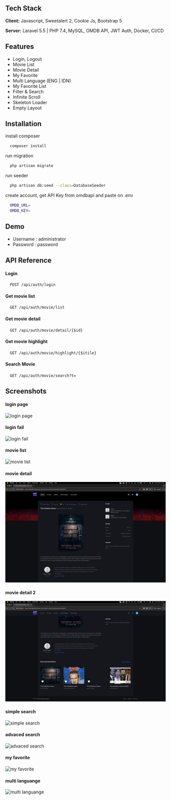 
## Tech Stack

**Client:** Javascript, Sweetalert 2, Cookie Js, Bootstrap 5

**Server:** Laravel 5.5 | PHP 7.4, MySQL, OMDB API, JWT Auth, Docker, CI/CD

## Features

 - Login, Logout
 - Movie List
 - Movie Detail
 - My Favorite
 - Multi Language (ENG | IDN)
 - My Favorite List
 - Filter & Search
 - Infinite Scroll
 - Skeleton Loader
 - Empty Layout

## Installation
install composer
```bash
  composer install
```
run migration    
```bash
  php artisan migrate
```
run seeder
```bash
  php artisan db:seed --class=DatabaseSeeder
```
create account, get API Key from omdbapi and paste on .env
```bash
  OMDB_URL= 
  OMDB_KEY= 
```
## Demo

- Username : administrator
- Password : password

## API Reference

#### Login

```http
  POST /api/auth/login
```

#### Get movie list

```http
  GET /api/auth/movie/list
```

#### Get movie detail

```http
  GET /api/auth/movie/detail/{$id}
```

#### Get movie highlight

```http
  GET /api/auth/movie/highlight/{$itile}
```

#### Search Movie

```http
  GET /api/auth/movie/search?t=
```

## Screenshots

#### login page
![login page](assets/images/ss/login.png)

#### login fail
![login fail](assets/images/ss/login%20fail.png)

#### movie list
![movie list](assets/images/ss/movie%20list.png)

#### movie detail
![movie detail](assets/images/ss/movie%20detail.png)

#### movie detail 2
![movie detail 2](assets/images/ss/movie%20detail%202.png)

#### simple search
![simple search](assets/images/ss/simple%20search.png)

#### advaced search
![advaced search](assets/images/ss/advanced%20search.png)

#### my favorite
![my favorite](assets/images/ss/my%20favorite.png)

#### multi languange
![multi languange](assets/images/ss/multi%20language.png)